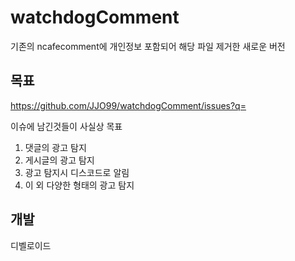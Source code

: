 # watchdogComment

기존의 ncafecomment에 개인정보 포함되어 해당 파일 제거한 새로운 버전

## 목표
https://github.com/JJO99/watchdogComment/issues?q=

이슈에 남긴것들이 사실상 목표

1. 댓글의 광고 탐지
2. 게시글의 광고 탐지
3. 광고 탐지시 디스코드로 알림
4. 이 외 다양한 형태의 광고 탐지

## 개발
디벨로이드
